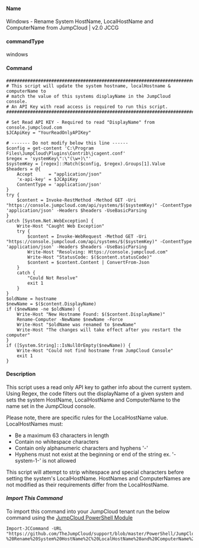 #### Name

Windows - Rename System HostName, LocalHostName and ComputerName from JumpCloud | v2.0 JCCG

#### commandType

windows

#### Command

```
################################################################################
# This script will update the system hostname, localHostname & computerName to
# match the value of this systems displayName in the JumpCloud console.
# An API Key with read access is required to run this script.
################################################################################

# Set Read API KEY - Required to read "DisplayName" from console.jumpcloud.com
$JCApiKey = "YourReadOnlyAPIKey"

# ------- Do not modify below this line ------
$config = get-content 'C:\Program Files\JumpCloud\Plugins\Contrib\jcagent.conf'
$regex = 'systemKey\":\"(\w+)\"'
$systemKey = [regex]::Match($config, $regex).Groups[1].Value
$headers = @{
    Accept      = "application/json"
    'x-api-key' = $JCApiKey
    ContentType = 'application/json'
}
try {
    $content = Invoke-RestMethod -Method GET -Uri "https://console.jumpcloud.com/api/systems/$($systemKey)" -ContentType 'application/json' -Headers $headers -UseBasicParsing
}
catch [System.Net.WebException] {
    Write-Host "Caught Web Exception"
    try {
        $content = Invoke-WebRequest -Method GET -Uri "https://console.jumpcloud.com/api/systems/$($systemKey)" -ContentType 'application/json' -Headers $headers -UseBasicParsing
        Write-Host "Resolving: Https://console.jumpcloud.com"
        Write-Host "StatusCode: $($content.statusCode)"
        $content = $content.Content | ConvertFrom-Json
    }
    catch {
        "Could Not Resolve"
        exit 1
    }
}
$oldName = hostname
$newName = $($content.DisplayName)
if ($newName -ne $oldName) {
    Write-Host "New Hostname Found: $($content.DisplayName)"
    Rename-Computer -NewName $newName -Force
    Write-Host "$oldName was renamed to $newName"
    Write-Host "The changes will take effect after you restart the computer"
}
if ([System.String]::IsNullOrEmpty($newName)) {
    Write-Host "Could not find hostname from JumpCloud Console"
    exit 1
}
```

#### Description

This script uses a read only API key to gather info about the current system. Using Regex, the code filters out the displayName of a given system and sets the system HostName, LocalHostName and ComputerName to the name set in the JumpCloud console.

Please note, there are specific rules for the LocalHostName value. LocalHostNames must:

- Be a maximum 63 characters in length
- Contain no whitespace characters
- Contain only alphanumeric characters and hyphens '-'
- Hyphens must not exist at the beginning or end of the string ex. '-system-1-' is not allowed

This script will attempt to strip whitespace and special characters before setting the system's LocalHostName. HostNames and ComputerNames are not modified as their requirements differ from the LocalHostName.

#### _Import This Command_

To import this command into your JumpCloud tenant run the below command using the [JumpCloud PowerShell Module](https://github.com/TheJumpCloud/support/wiki/Installing-the-JumpCloud-PowerShell-Module)

```
Import-JCCommand -URL "https://github.com/TheJumpCloud/support/blob/master/PowerShell/JumpCloud%20Commands%20Gallery/Windows%20Commands/Windows%20-%20Rename%20System%20HostName%2C%20LocalHostName%20and%20ComputerName%20from%20JumpCloud.md"
```
